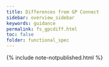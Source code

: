 ```yaml
---
title: Differences from GP Connect
sidebar: overview_sidebar
keywords: guidance
permalink: fs_gpcdiff.html
toc: false
folder: functional_spec
---
```


{% include note-notpublished.html %}
